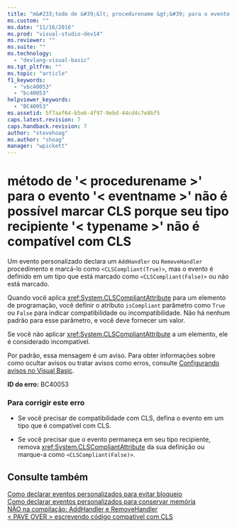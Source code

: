 ```yaml
---
title: "m&#233;todo de &#39;&lt; procedurename &gt;&#39; para o evento &#39;&lt; eventname &gt;&#39; n&#227;o &#233; poss&#237;vel marcar CLS porque seu tipo recipiente &#39;&lt; typename &gt;&#39; n&#227;o &#233; compat&#237;vel com CLS | Microsoft Docs"
ms.custom: ""
ms.date: "11/16/2016"
ms.prod: "visual-studio-dev14"
ms.reviewer: ""
ms.suite: ""
ms.technology: 
  - "devlang-visual-basic"
ms.tgt_pltfrm: ""
ms.topic: "article"
f1_keywords: 
  - "vbc40053"
  - "bc40053"
helpviewer_keywords: 
  - "BC40053"
ms.assetid: 5f7aaf64-b5e6-4f97-9ebd-44cd4c7e8bf5
caps.latest.revision: 7
caps.handback.revision: 7
author: "stevehoag"
ms.author: "shoag"
manager: "wpickett"
---
```

# m&#233;todo de &#39;&lt; procedurename &gt;&#39; para o evento &#39;&lt; eventname &gt;&#39; n&#227;o &#233; poss&#237;vel marcar CLS porque seu tipo recipiente &#39;&lt; typename &gt;&#39; n&#227;o &#233; compat&#237;vel com CLS
Um evento personalizado declara um `AddHandler` ou `RemoveHandler` procedimento e marcá\-lo como `<CLSCompliant(True)>`, mas o evento é definido em um tipo que está marcado como `<CLSCompliant(False)>` ou não está marcado.  
  
 Quando você aplica <xref:System.CLSCompliantAttribute> para um elemento de programação, você definir o atributo `isCompliant` parâmetro como `True` ou `False` para indicar compatibilidade ou incompatibilidade. Não há nenhum padrão para esse parâmetro, e você deve fornecer um valor.  
  
 Se você não aplicar <xref:System.CLSCompliantAttribute> a um elemento, ele é considerado incompatível.  
  
 Por padrão, essa mensagem é um aviso. Para obter informações sobre como ocultar avisos ou tratar avisos como erros, consulte [Configurando avisos no Visual Basic](/visual-studio/ide/configuring-warnings-in-visual-basic).  
  
 **ID do erro:** BC40053  
  
### Para corrigir este erro  
  
-   Se você precisar de compatibilidade com CLS, defina o evento em um tipo que é compatível com CLS.  
  
-   Se você precisar que o evento permaneça em seu tipo recipiente, remova <xref:System.CLSCompliantAttribute> da sua definição ou marque\-a como `<CLSCompliant(False)>`.  
  
## Consulte também  
 [Como declarar eventos personalizados para evitar bloqueio](../../visual-basic/programming-guide/language-features/events/how-to-declare-custom-events-to-avoid-blocking.md)   
 [Como declarar eventos personalizados para conservar memória](../../visual-basic/programming-guide/language-features/events/how-to-declare-custom-events-to-conserve-memory.md)   
 [NÃO na compilação: AddHandler e RemoveHandler](http://msdn.microsoft.com/pt-br/a7a24bd2-519a-46fe-8a2c-2b9df2ca28ef)   
 [\< PAVE OVER \> escrevendo código compatível com CLS](http://msdn.microsoft.com/pt-br/4c705105-69a2-4e5e-b24e-0633bc32c7f3)